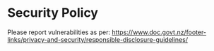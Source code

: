 # Security Policy

Please report vulnerabilities as per: <https://www.doc.govt.nz/footer-links/privacy-and-security/responsible-disclosure-guidelines/>
